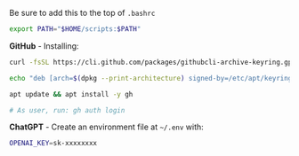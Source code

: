 Be sure to add this to the top of `.bashrc`

```sh
export PATH="$HOME/scripts:$PATH"
```

**GitHub** - Installing:

```sh
curl -fsSL https://cli.github.com/packages/githubcli-archive-keyring.gpg | gpg --dearmor -o /etc/apt/keyrings/githubcli-archive-keyring.gpg

echo "deb [arch=$(dpkg --print-architecture) signed-by=/etc/apt/keyrings/githubcli-archive-keyring.gpg] https://cli.github.com/packages stable main" > /etc/apt/sources.list.d/github-cli.list

apt update && apt install -y gh

# As user, run: gh auth login
```

**ChatGPT** - Create an environment file at `~/.env` with:

```sh
OPENAI_KEY=sk-xxxxxxxx
```
